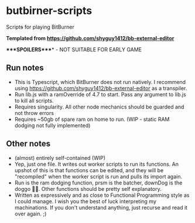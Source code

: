# butbirner-scripts
Script~~s~~ for playing BitBurner

**Templated from <https://github.com/shyguy1412/bb-external-editor>**

****\*\*\*SPOILERS\*\*\****** - NOT SUITABLE FOR EARLY GAME
## Run notes
* This is Typescript, which BitBurner does not run natively. I recommend using <https://github.com/shyguy1412/bb-external-editor> as a transpiler.
* Run lib.js with a ramOverride of 4.7 to start. Pass any argument to lib.js to kill all scripts.
* Requires singularity. All other node mechanics should be guarded and not throw errors
* Requires ~50gb of spare ram on home to run. (WIP - static RAM dodging not fully implemented)

## Other notes
* (almost) entirely self-contained (WIP)
* Yep, just one file. It writes out worker scripts to run its functions. An upshot of this is that functions can be edited, and they will be "recompiled" when the worker script is run and pulls its import again.
* Run is the ram dodging function, prsm is the batcher, downDog is the doggo 🐕‍🦺. Other functions should be pretty self explanatory.
* Written as expressively and as close to Functional Programming style as I could manage. I wish you the best of luck interpreting my machinations. If you don't understand anything, just recurse and read it over again. ;)
